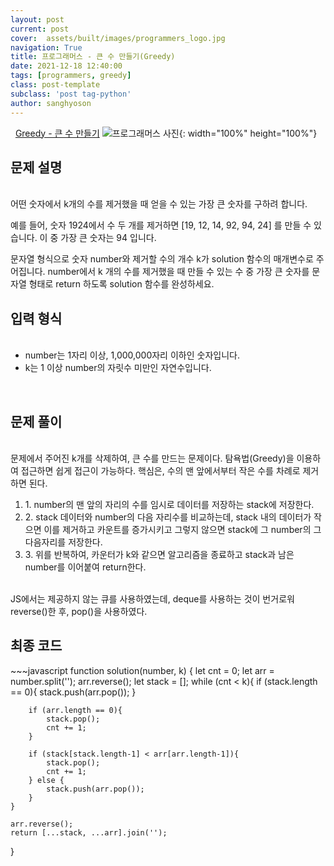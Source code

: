 ```yaml
---
layout: post
current: post
cover:  assets/built/images/programmers_logo.jpg
navigation: True
title: 프로그래머스 - 큰 수 만들기(Greedy)
date: 2021-12-18 12:40:00
tags: [programmers, greedy]
class: post-template
subclass: 'post tag-python'
author: sanghyoson
---
```

<i class="fa fa-search">&nbsp;</i> 
<a href='https://programmers.co.kr/learn/courses/30/lessons/42883?language=javascript'> Greedy - 큰 수 만들기</a>
![프로그래머스 사진](../assets/built/images/programmers_logo.jpg){: width="100%" height="100%"}

<h2>문제 설명</h2>
<br/>
어떤 숫자에서 k개의 수를 제거했을 때 얻을 수 있는 가장 큰 숫자를 구하려 합니다.

예를 들어, 숫자 1924에서 수 두 개를 제거하면 [19, 12, 14, 92, 94, 24] 를 만들 수 있습니다. 이 중 가장 큰 숫자는 94 입니다.

문자열 형식으로 숫자 number와 제거할 수의 개수 k가 solution 함수의 매개변수로 주어집니다. number에서 k 개의 수를 제거했을 때 만들 수 있는 수 중 가장 큰 숫자를 문자열 형태로 return 하도록 solution 함수를 완성하세요.
<br/>

<h2>입력 형식</h2>
<ul class = 'data-contents'>
<br/>
<li>number는 1자리 이상, 1,000,000자리 이하인 숫자입니다.</li>
<li>k는 1 이상 number의 자릿수 미만인 자연수입니다.</li>
</ul>
<br/>

<!-- <h2>출력 형식</h2>
<ul class = 'data-contents'>
<br/>
<li>solution 함수에서는 로그 데이터 lines 배열에 대해 초당 최대 처리량을 리턴한다.</li>
</ul>
<br/> -->

<h2>문제 풀이</h2>
<br/>
문제에서 주어진 k개를 삭제하여, 큰 수를 만드는 문제이다. 탐욕법(Greedy)을 이용하여 접근하면 쉽게 접근이 가능하다. 핵심은, 수의 맨 앞에서부터 작은 수를 차례로 제거하면 된다.  

<ol class = 'data-contents'>
    <li>1. number의 맨 앞의 자리의 수를 임시로 데이터를 저장하는 stack에 저장한다.</li>
    <li>2. stack 데이터와 number의 다음 자리수를 비교하는데, stack 내의 데이터가 작으면 이를 제거하고 카운트를 증가시키고 그렇지 않으면 stack에 그 number의 그 다음자리를 저장한다.</li>
    <li>3. 위를 반복하여, 카운터가 k와 같으면 알고리즘을 종료하고 stack과 남은 number를 이어붙여 return한다.</li>
</ol>
<br/>
    JS에서는 제공하지 않는 큐를 사용하였는데, deque를 사용하는 것이 번거로워 reverse()한 후, pop()을 사용하였다.

<!-- <h4>풀이과정 - 문자열로부터 시작, 종료 시간 파싱하기</h4>
<br/>
문자열로부터 원하는 숫자를 뽑아내는 파싱 과정 통해서 각 로그 데이터의 시작, 종료 시간을 구하는 것은 간단하다. 종료 시간에서 데이터 처리 시간을 빼면 시작 시간을 구할 수 있다. 다만, 해당 문제에서의 **핵심은 기본 환산단위를 ms로 변경**하는 과정인 것 같다.
문제 자체를 해결함에 있어서는 ms로의 환산이 크게 중요하지 않지만, 소수점으로 인해서 연산 중 오차가 발생하는 것을 확인하였다. (소수점 연산 속도 차이도 있을 것 같다.)  -->

<!-- <h4>풀이과정 2 - 시간 포인트(시작, 종료시간)에서 오버랩되는 데이터의 수 카운트하기</h4>
<br/>
초기 접근 방법은 1초간의 윈도우를 슬라이딩하며 각 윈도우에서 오버랩되는 데이터 수를 카운트하는 방법이었다. 해당 방법으로 원하는 결과를 얻을 수는 있지만, 효율성 측면에서 매우 떨어진다. 해당 **문제의 기본 시간 단위는 ms**이므로, 1초 동안 슬라이딩을 진행하여도 최소 1000번의 알고리즘이 진행되게 되고, 오버랩되는 카운터를 고려한다면 알고리즘 진행 시간은 더욱 늘어난다. 제안한 알고리즘의 **요청량이 변화하는 시점은 로그의 시작점, 종료점** 뿐이라는 점을 이용한다. 요청량이 변화는 전체 로그에서 시작, 종료점에서만 발생하므로, 해당 지점에서의 최대 요청량을 구하면, 전체 로그의 최대 요청량을 구할 수 있다. 따라서, 전체 시간을 슬라이딩 시키지 않고, 로그 시작, 종료점에서만 진행하여 구하였다.
<br/> -->
<br/>


<h2>최종 코드</h2>
~~~javascript
function solution(number, k) {
    let cnt = 0;
    let arr = number.split('');
    arr.reverse();
    let stack = [];
    while (cnt < k){
        if (stack.length == 0){
            stack.push(arr.pop());
        }
        
        if (arr.length == 0){
            stack.pop();
            cnt += 1;
        }

        if (stack[stack.length-1] < arr[arr.length-1]){
            stack.pop();
            cnt += 1;
        } else {
            stack.push(arr.pop());
        }
    }
    
    arr.reverse();
    return [...stack, ...arr].join('');
}
~~~
